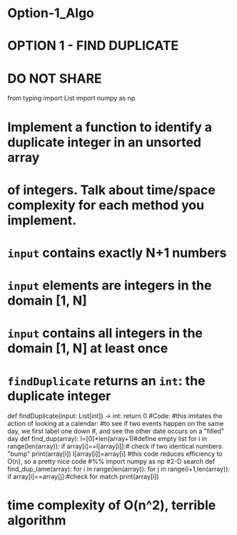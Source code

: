 # Option-1_Algo
# OPTION 1 - FIND DUPLICATE
# DO NOT SHARE

from typing import List
import numpy as np

# Implement a function to identify a duplicate integer in an unsorted array
# of integers. Talk about time/space complexity for each method you implement.

# `input` contains exactly N+1 numbers
# `input` elements are integers in the domain [1, N]
# `input` contains all integers in the domain [1, N] at least once
# `findDuplicate` returns an `int`: the duplicate integer
def findDuplicate(input: List[int]) -> int:
    return 0
#Code:
#this imitates the action of looking at a calendar:
#to see if two events happen on the same day, we first label one down
#, and see the other date occurs on a "filled" day
def find_dup(array):
    l=[0]*len(array+1)#define empty list
    for i in range(len(array)):
        if array[i]==l[array[i]]:# check if two identical numbers "bump"
            print(array[i])
        l[array[i]]=array[i]
#this code reduces efficiency to O(n), so a pretty nice code
#%%
import numpy as np
#2-D search
def find_dup_lame(array):
    for i in range(len(array)):
        for j in range(i+1,len(array)):
            if array[i]==array[j]:#check for match
                print(array[i])
# time complexity of O(n^2), terrible algorithm
